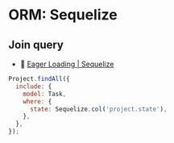 # ORM: Sequelize

## Join query

- :beginner: [Eager Loading | Sequelize](https://sequelize.org/docs/v6/advanced-association-concepts/eager-loading/)

```js
Project.findAll({
  include: {
    model: Task,
    where: {
      state: Sequelize.col('project.state'),
    },
  },
});
```